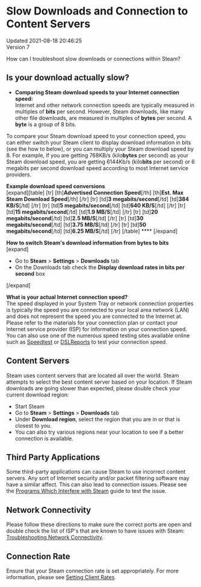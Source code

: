 # Slow Downloads and Connection to Content Servers
Updated 2021-08-18 20:46:25  
Version 7  

How can I troubleshoot slow downloads or connections within Steam?  
  
## Is your download actually slow?

* **Comparing Steam download speeds to your Internet connection speed:**  
Internet and other network connection speeds are typically measured in multiples of **bits** per second. However, Steam downloads, like many other file downloads, are measured in multiples of **bytes** per second. A **byte** is a group of 8 bits.  
  
To compare your Steam download speed to your connection speed, you can either switch your Steam client to display download information in bits (see the how to below), or you can multiply your Steam download speed by 8. For example, if you are getting 768KB/s (kilo**bytes** per second) as your Steam download speed, you are getting 6144Kb/s (kilo**bits** per second) or 6 megabits per second download speed according to most Internet service providers.  
  
**Example download speed conversions**  
[expand][table]  		  			[tr]  				[th]**Advertised Connection Speed**[/th]  				[th]**Est. Max Steam Download Speed**[/th]  			[/tr]  			[tr]  				[td]**3 megabits/second**[/td]  				[td]**384 KB/S**[/td]  			[/tr]  			[tr]  				[td]**5 megabits/second**[/td]  				[td]**640 KB/S**[/td]  			[/tr]  			[tr]  				[td]**15 megabits/second**[/td]  				[td]**1.9 MB/S**[/td]  			[/tr]  			[tr]  				[td]**20 megabits/second**[/td]  				[td]**2.5 MB/S**[/td]  			[/tr]  			[tr]  				[td]**30 megabits/second**[/td]  				[td]**3.75 MB/S**[/td]  			[/tr]  			[tr]  				[td]**50 megabits/second**[/td]  				[td]**6.25 MB/S**[/td]  			[/tr]  		  	[/table] ****  [/expand]  
  
**How to switch Steam's download information from bytes to bits**  
[expand]  

* Go to **Steam** > **Settings** > **Downloads** tab
* On the Downloads tab check the **Display download rates in bits per second** box

[/expand]  
  
**What is your actual Internet connection speed?**  
The speed displayed in your System Tray or network connection properties is typically the speed you are connected to your local area network (LAN) and does not represent the speed you are connected to the Internet at. Please refer to the materials for your connection plan or contact your Internet service provider (ISP) for information on your connection speed. You can also use one of the numerous speed testing sites available online such as [Speedtest](https://www.speedtest.net/) or [DSLReports](http://www.dslreports.com/) to test your connection speed.

    
## Content Servers
Steam uses content servers that are located all over the world. Steam attempts to select the best content server based on your location.  If Steam downloads are going slower than expected, please double check your current download region:  

* Start Steam
* Go to **Steam** > **Settings** > **Downloads** tab
* Under **Download region**, select the region that you are in or that is closest to you.
* You can also try various regions near your location to see if a better connection is available.

  
## Third Party Applications
Some third-party applications can cause Steam to use incorrect content servers. Any sort of Internet security and/or packet filtering software may have a similar affect. This can also lead to connection issues. Please see the [Programs Which Interfere with Steam](https://help.steampowered.com/en/faqs/view/1F39-DCB4-FF28-5748) guide to test the issue.  
  
## Network Connectivity
Please follow these directions to make sure the correct ports are open and double check the list of ISP's that are known to have issues with Steam: [Troubleshooting Network Connectivity](https://help.steampowered.com/en/faqs/view/669A-2F68-D1D1-A5EC).  
  
## Connection Rate
Ensure that your Steam connection rate is set appropriately. For more information, please see [Setting Client Rates](https://help.steampowered.com/en/faqs/view/163C-7C89-406E-2F63).